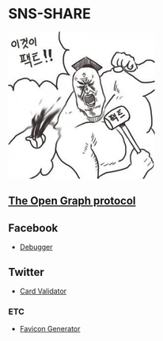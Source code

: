 # SNS-SHARE

![fact](./docs/fact.png)

## [The Open Graph protocol](http://ogp.me/)

## Facebook

- [Debugger](https://developers.facebook.com/tools/debug/)

## Twitter

- [Card Validator](https://cards-dev.twitter.com/validator)

### ETC

- [Favicon Generator](https://favicon.io)
